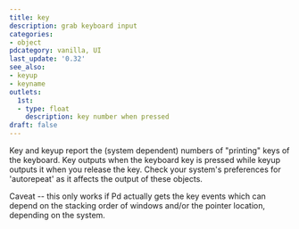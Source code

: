 ```yaml
---
title: key
description: grab keyboard input
categories:
- object
pdcategory: vanilla, UI
last_update: '0.32'
see_also:
- keyup
- keyname
outlets:
  1st:
  - type: float
    description: key number when pressed
draft: false
---
```

Key and keyup report the (system dependent) numbers of "printing" keys of the keyboard. Key outputs when the keyboard key is pressed while keyup outputs it when you release the key. Check your system's preferences for 'autorepeat' as it affects the output of these objects.

Caveat -- this only works if Pd actually gets the key events which can depend on the stacking order of windows and/or the pointer location, depending on the system.

